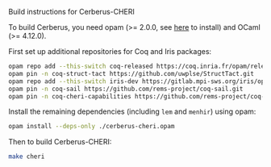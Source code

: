 Build instructions for Cerberus-CHERI

To build Cerberus, you need opam (>= 2.0.0, see [here](https://opam.ocaml.org/doc/Install.html) to install) and OCaml (>= 4.12.0).

First set up additional repositories for Coq and Iris packages:

```bash
opam repo add --this-switch coq-released https://coq.inria.fr/opam/released
opam pin -n coq-struct-tact https://github.com/uwplse/StructTact.git
opam repo add --this-switch iris-dev https://gitlab.mpi-sws.org/iris/opam.git
opam pin -n coq-sail https://github.com/rems-project/coq-sail.git
opam pin -n coq-cheri-capabilities https://github.com/rems-project/coq-cheri-capabilities.git
```

Install the remaining dependencies (including `lem` and `menhir`) using opam:

```bash
opam install --deps-only ./cerberus-cheri.opam
```

Then to build Cerberus-CHERI:

```bash
make cheri
```